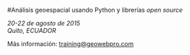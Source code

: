 #Análisis geoespacial usando Python y librerías _open source_

_20-22 de agosto de 2015_  
_Quito, ECUADOR_

Más información: <training@geowebpro.com>
